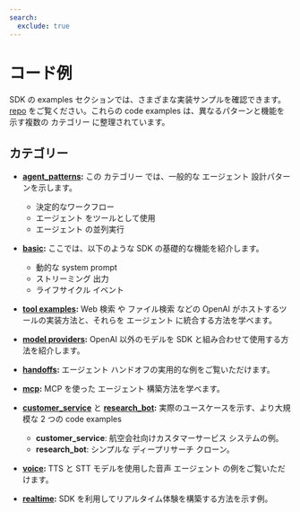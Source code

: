 ```yaml
---
search:
  exclude: true
---
```

# コード例

SDK の examples セクションでは、さまざまな実装サンプルを確認できます。[repo](https://github.com/openai/openai-agents-python/tree/main/examples) をご覧ください。これらの code examples は、異なるパターンと機能を示す複数の カテゴリー に整理されています。

## カテゴリー

- **[agent_patterns](https://github.com/openai/openai-agents-python/tree/main/examples/agent_patterns):**
  この カテゴリー では、一般的な エージェント 設計パターンを示します。

    - 決定的なワークフロー
    - エージェント をツールとして使用
    - エージェント の並列実行

- **[basic](https://github.com/openai/openai-agents-python/tree/main/examples/basic):**
  ここでは、以下のような SDK の基礎的な機能を紹介します。

    - 動的な system prompt
    - ストリーミング 出力
    - ライフサイクル イベント

- **[tool examples](https://github.com/openai/openai-agents-python/tree/main/examples/tools):**
  Web 検索 や ファイル検索 などの OpenAI がホストするツールの実装方法と、それらを エージェント に統合する方法を学べます。

- **[model providers](https://github.com/openai/openai-agents-python/tree/main/examples/model_providers):**
  OpenAI 以外のモデルを SDK と組み合わせて使用する方法を紹介します。

- **[handoffs](https://github.com/openai/openai-agents-python/tree/main/examples/handoffs):**
  エージェント ハンドオフの実用的な例をご覧いただけます。

- **[mcp](https://github.com/openai/openai-agents-python/tree/main/examples/mcp):**
  MCP を使った エージェント 構築方法を学べます。

- **[customer_service](https://github.com/openai/openai-agents-python/tree/main/examples/customer_service)** と **[research_bot](https://github.com/openai/openai-agents-python/tree/main/examples/research_bot):**
  実際のユースケースを示す、より大規模な 2 つの code examples

    - **customer_service**: 航空会社向けカスタマーサービス システムの例。
    - **research_bot**: シンプルな ディープリサーチ クローン。

- **[voice](https://github.com/openai/openai-agents-python/tree/main/examples/voice):**
  TTS と STT モデルを使用した音声 エージェント の例をご覧いただけます。

- **[realtime](https://github.com/openai/openai-agents-python/tree/main/examples/realtime):**
  SDK を利用してリアルタイム体験を構築する方法を示す例。